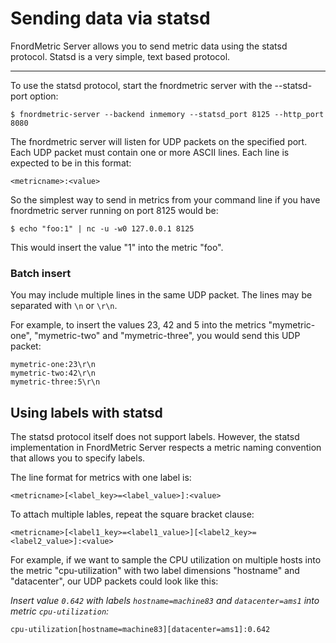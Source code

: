 Sending data via statsd
=======================

FnordMetric Server allows you to send metric data using the statsd protocol.
Statsd is a very simple, text based protocol.

---

To use the statsd protocol, start the fnordmetric server with the --statsd-port
option:

    $ fnordmetric-server --backend inmemory --statsd_port 8125 --http_port 8080

The fnordmetric server will listen for UDP packets on the specified port. Each
UDP packet must contain one or more ASCII lines. Each line is expected to be in
this format:

    <metricname>:<value>

So the simplest way to send in metrics from your command line if you have 
fnordmetric server running on port 8125 would be:

    $ echo "foo:1" | nc -u -w0 127.0.0.1 8125

This would insert the value "1" into the metric "foo".

### Batch insert

You may include multiple lines in the same UDP packet. The lines may be
separated with `\n` or `\r\n`.

For example, to insert the values 23, 42 and 5 into the metrics "mymetric-one",
"mymetric-two" and "mymetric-three", you would send this UDP packet:

    mymetric-one:23\r\n
    mymetric-two:42\r\n
    mymetric-three:5\r\n


Using labels with statsd
------------------------

The statsd protocol itself does not support labels. However, the statsd
implementation in FnordMetric Server respects a metric naming convention
that allows you to specify labels.

The line format for metrics with one label is:

    <metricname>[<label_key>=<label_value>]:<value>

To attach multiple lables, repeat the square bracket clause:

    <metricname>[<label1_key>=<label1_value>][<label2_key>=<label2_value>]:<value>

For example, if we want to sample the CPU utilization on multiple hosts into
the metric "cpu-utilization" with two label dimensions "hostname" and "datacenter",
our UDP packets could look like this:

_Insert value `0.642` with labels `hostname=machine83` and `datacenter=ams1` into metric `cpu-utilization`:_

    cpu-utilization[hostname=machine83][datacenter=ams1]:0.642

